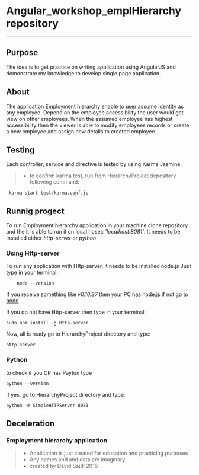 
# Angular_workshop_emplHierarchy repository

***
## Purpose

The idea is to get practice on writing application using AngularJS and demonstrate my knowledge to develop single page application. 

## About
The application Employment hierarchy enable to user assume identity as any employee. Depend on the employee accessibility the user would get view on other employees. When the assumed employee has highest accessibility then the viewer is able to modify employees records or create a new employee and assign new details to created employee.

## Testing
Each controller, service and directive is tested by using Karma Jasmine.

 > * to confirm karma test, run from HierarchyProject depository following command:

     
     karma start test/karma.conf.js
     
     
## Runnig progect
To run Employment hierarchy application in your machine clone repository and the it is able to run it on local hoset: *'localhost:8081'*. It needs to be installed either *http-server* or *python*.

### Using Http-server

To run any application with Http-server, it needs to be installed node.js
Just type in your terminal:

		
		node --version
		

If you receive something like *v0.10.37* then your PC has node.js if not go to [node](https://nodejs.org/en/)

If you do not have Http-server then type in your terminal:

	
	sudo npm install -g Http-server
	

Now, all is ready go to HierarchyProject directory and type:

	http-server
	
### Python 

to check if you CP has Payton type 

	
	python --version
	

if yes, go to HierarchyProject directory and type:
	
	python -m SimpleHTTPServer 8081
	

## Deceleration

### Employment hierarchy application

> * Application is just created for education and practicing purposes 
> * Any names and and data are imaginary 
> * created by David Sajdl 2016 
